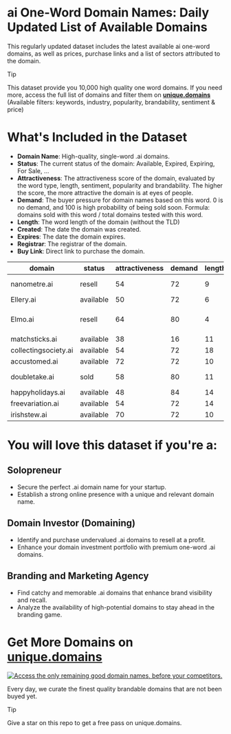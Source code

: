 
# ai One-Word Domain Names: Daily Updated List of Available Domains

This regularly updated dataset includes the latest available ai one-word domains, as well as prices, purchase links and a list of sectors attributed to the domain.

> [!TIP]
> This dataset provide you 10,000 high quality one word domains.
> If you need more, access the full list of domains and filter them on **[unique.domains](https://unique.domains?utm_source=github&utm_medium=dataset&utm_campaign=.ai&utm_content=description.top)** (Available filters: keywords, industry, popularity, brandability, sentiment & price)

# What's Included in the Dataset

- **Domain Name**: High-quality, single-word .ai domains.
- **Status**: The current status of the domain: Available, Expired, Expiring, For Sale, ...
- **Attractiveness**: The attractiveness score of the domain, evaluated by the word type, length, sentiment, popularity and brandability. The higher the score, the more attractive the domain is at eyes of people.
- **Demand**: The buyer pressure for domain names based on this word. 0 is no demand, and 100 is high probability of being sold soon. Formula: domains sold with this word / total domains tested with this word.
- **Length**: The word length of the domain (without the TLD)
- **Created**: The date the domain was created.
- **Expires**: The date the domain expires.
- **Registrar**: The registrar of the domain.
- **Buy Link**: Direct link to purchase the domain.

| domain               | status    | attractiveness | demand | length | created          | expires          | registrar              |
| -------------------- | --------- | -------------- | ------ | ------ | ---------------- | ---------------- | ---------------------- |
| nanometre.ai         | resell    | 54             | 72     | 9      | 23/02/2025 09:33 | 23/02/2027 09:33 | Porkbun LLC            |
| Ellery.ai            | available | 50             | 72     | 6      |                  |                  |                        |
| Elmo.ai              | resell    | 64             | 80     | 4      | 15/12/2017 23:02 | 08/06/2027 23:02 | Deep Vision Architects |
| matchsticks.ai       | available | 38             | 16     | 11     |                  |                  |                        |
| collectingsociety.ai | available | 54             | 72     | 18     |                  |                  |                        |
| accustomed.ai        | available | 72             | 72     | 10     |                  |                  |                        |
| doubletake.ai        | sold      | 58             | 80     | 11     | 01/07/2025 22:48 | 01/07/2027 22:48 | Dynadot Inc            |
| happyholidays.ai     | available | 48             | 84     | 14     |                  |                  |                        |
| freevariation.ai     | available | 54             | 72     | 14     |                  |                  |                        |
| irishstew.ai         | available | 70             | 72     | 10     |                  |                  |                        |

# You will love this dataset if you're a:

## Solopreneur

- Secure the perfect .ai domain name for your startup.
- Establish a strong online presence with a unique and relevant domain name.

## Domain Investor (Domaining)

- Identify and purchase undervalued .ai domains to resell at a profit.
- Enhance your domain investment portfolio with premium one-word .ai domains.

## Branding and Marketing Agency

- Find catchy and memorable .ai domains that enhance brand visibility and recall.
- Analyze the availability of high-potential domains to stay ahead in the branding game.

# Get More Domains on [unique.domains](https://unique.domains?utm_source=github&utm_medium=dataset&utm_campaign=.ai&utm_content=description.bottom)

[![Access the only remaining good domain names, before your competitors.](https://github.ai/UniqueDomains/ai-oneword-domains/blob/main/unique.domains.jpg?raw=true)](https://unique.domains?utm_source=github&utm_medium=dataset&utm_campaign=.ai&utm_content=description.image)

Every day, we curate the finest quality brandable domains that are not been buyed yet.

> [!TIP]
> Give a star on this repo to get a free pass on unique.domains.
        